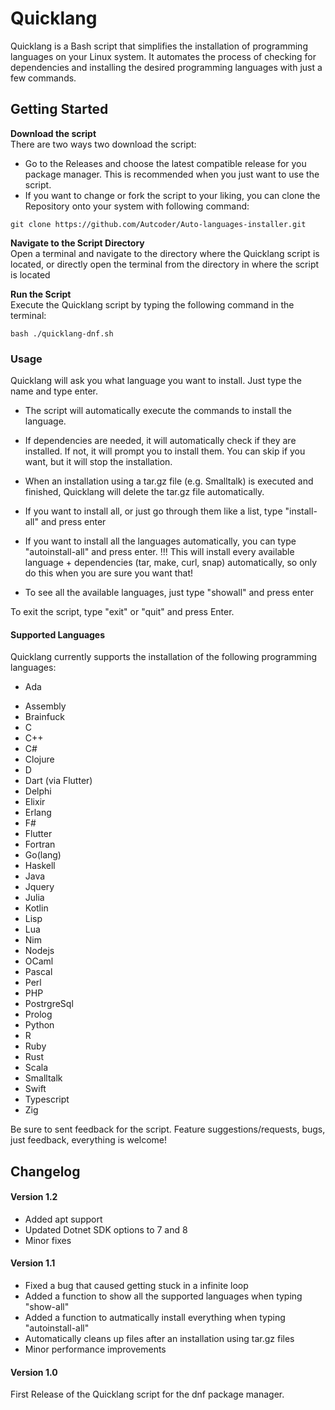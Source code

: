 
# Quicklang

  

Quicklang is a Bash script that simplifies the installation of programming languages on your Linux system. It automates the process of checking for dependencies and installing the desired programming languages with just a few commands.

## Getting Started

**Download the script**\
There are two ways two download the script:
+ Go to the Releases and choose the latest compatible release for you package manager. This is recommended when you just want to use the script.
+ If you want to change or fork the script to your liking, you can clone the Repository onto your system with following command:
```
git clone https://github.com/Autcoder/Auto-languages-installer.git
```


**Navigate to the Script Directory**\
Open a terminal and navigate to the directory where the Quicklang script is located, or directly open the terminal from the directory in where the script is located


**Run the Script**\
Execute the Quicklang script by typing the following command in the terminal:

```
bash ./quicklang-dnf.sh
```

### Usage

Quicklang will ask you what language you want to install. Just type the name and type enter.

+ The script will automatically execute the commands to install the language.

+ If dependencies are needed, it will automatically check if they are installed. If not, it will prompt you to install them. You can skip if you want, but it will stop the installation.

+ When an installation using a tar.gz file (e.g. Smalltalk) is executed and finished, Quicklang will delete the tar.gz file automatically.

+ If you want to install all, or just go through them like a list, type "install-all" and press enter

+ If you want to install all the languages automatically, you can type "autoinstall-all" and press enter. 
  !!! This will install every available language + dependencies (tar, make, curl, snap) automatically, so only do this when you are sure you want that!

+ To see all the available languages, just  type "showall" and press enter



To exit the script, type "exit" or "quit" and press Enter.

#### Supported Languages

Quicklang currently supports the installation of the following programming languages:
+ Ada
- Assembly
- Brainfuck
- C
- C++
- C#
- Clojure
- D
- Dart (via Flutter)
- Delphi
- Elixir
- Erlang
- F#
- Flutter
- Fortran
- Go(lang)
- Haskell
- Java
- Jquery
- Julia
- Kotlin
- Lisp
- Lua
- Nim
- Nodejs
- OCaml
- Pascal
- Perl
- PHP
- PostrgreSql
- Prolog
- Python
- R
- Ruby
- Rust
- Scala
- Smalltalk
- Swift
- Typescript
- Zig

Be sure to sent feedback for the script. Feature suggestions/requests, bugs, just feedback, everything is welcome!


## Changelog
#### Version 1.2
- Added apt support
- Updated Dotnet SDK options to 7 and 8
- Minor fixes

#### Version 1.1
- Fixed a bug that caused getting stuck in a infinite loop
- Added a function to show all the supported languages when typing "show-all"
- Added a function to autmatically install everything when typing "autoinstall-all"
- Automatically cleans up files after an installation using tar.gz files
- Minor performance improvements

#### Version 1.0

First Release of the Quicklang script for the dnf package manager.
